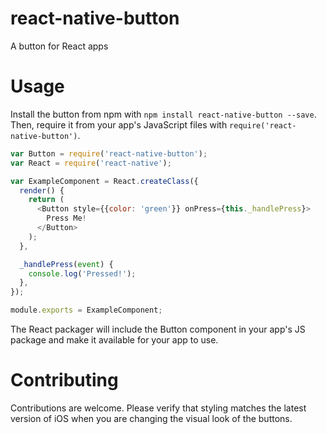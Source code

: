 # react-native-button
A button for React apps

# Usage

Install the button from npm with `npm install react-native-button --save`. Then, require it from your app's JavaScript files with `require('react-native-button')`.

```js
var Button = require('react-native-button');
var React = require('react-native');

var ExampleComponent = React.createClass({
  render() {
    return (
      <Button style={{color: 'green'}} onPress={this._handlePress}>
        Press Me!
      </Button>
    );
  },

  _handlePress(event) {
    console.log('Pressed!');
  },
});

module.exports = ExampleComponent;
```

The React packager will include the Button component in your app's JS package and make it available for your app to use.

# Contributing

Contributions are welcome. Please verify that styling matches the latest version of iOS when you are changing the visual look of the buttons.
